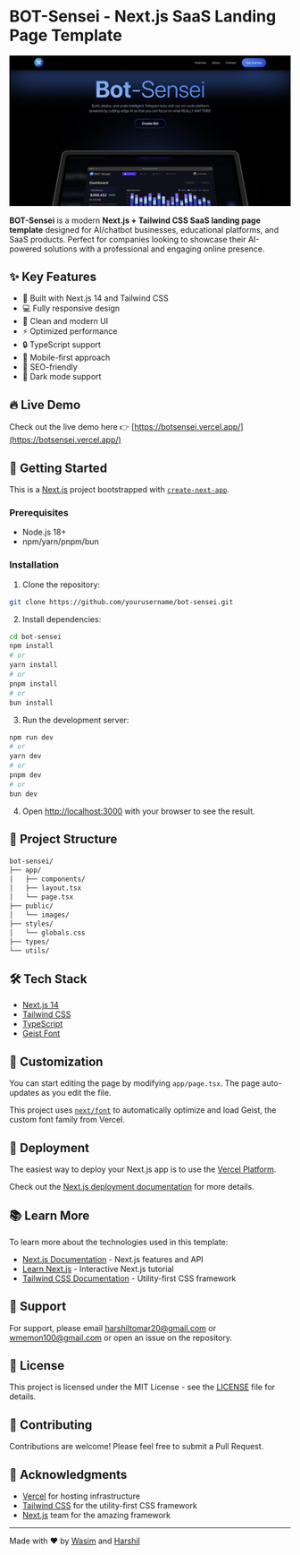 # BOT-Sensei - Next.js SaaS Landing Page Template

![alt text](image.png)

**BOT-Sensei** is a modern **Next.js + Tailwind CSS SaaS landing page template** designed for AI/chatbot businesses, educational platforms, and SaaS products. Perfect for companies looking to showcase their AI-powered solutions with a professional and engaging online presence.

## ✨ Key Features

- 🚀 Built with Next.js 14 and Tailwind CSS
- 💻 Fully responsive design
- 🎨 Clean and modern UI
- ⚡ Optimized performance
- 🔒 TypeScript support
- 📱 Mobile-first approach
- 🎯 SEO-friendly
- 🌙 Dark mode support

## 🔥 Live Demo

Check out the live demo here 👉 [https://botsensei.vercel.app/](https://botsensei.vercel.app/)

## 🚀 Getting Started

This is a [Next.js](https://nextjs.org/) project bootstrapped with [`create-next-app`](https://github.com/vercel/next.js/tree/canary/packages/create-next-app).

### Prerequisites

- Node.js 18+ 
- npm/yarn/pnpm/bun

### Installation

1. Clone the repository:
```bash
git clone https://github.com/yourusername/bot-sensei.git
```

2. Install dependencies:
```bash
cd bot-sensei
npm install
# or
yarn install
# or
pnpm install
# or
bun install
```

3. Run the development server:
```bash
npm run dev
# or
yarn dev
# or
pnpm dev
# or
bun dev
```

4. Open [http://localhost:3000](http://localhost:3000) with your browser to see the result.

## 📁 Project Structure

```
bot-sensei/
├── app/
│   ├── components/
│   ├── layout.tsx
│   └── page.tsx
├── public/
│   └── images/
├── styles/
│   └── globals.css
├── types/
└── utils/
```

## 🛠 Tech Stack

- [Next.js 14](https://nextjs.org/)
- [Tailwind CSS](https://tailwindcss.com/)
- [TypeScript](https://www.typescriptlang.org/)
- [Geist Font](https://vercel.com/font)

## 📝 Customization

You can start editing the page by modifying `app/page.tsx`. The page auto-updates as you edit the file.

This project uses [`next/font`](https://nextjs.org/docs/app/building-your-application/optimizing/fonts) to automatically optimize and load Geist, the custom font family from Vercel.

## 🚀 Deployment

The easiest way to deploy your Next.js app is to use the [Vercel Platform](https://vercel.com/new?filter=next.js).

Check out the [Next.js deployment documentation](https://nextjs.org/docs/app/building-your-application/deploying) for more details.

## 📚 Learn More

To learn more about the technologies used in this template:

- [Next.js Documentation](https://nextjs.org/docs) - Next.js features and API
- [Learn Next.js](https://nextjs.org/learn) - Interactive Next.js tutorial
- [Tailwind CSS Documentation](https://tailwindcss.com/docs) - Utility-first CSS framework

## 💬 Support

For support, please email harshiltomar20@gmail.com or wmemon100@gmail.com or open an issue on the repository.

## 📄 License

This project is licensed under the MIT License - see the [LICENSE](LICENSE) file for details.

## 🤝 Contributing

Contributions are welcome! Please feel free to submit a Pull Request.

## 🙏 Acknowledgments

- [Vercel](https://vercel.com) for hosting infrastructure
- [Tailwind CSS](https://tailwindcss.com) for the utility-first CSS framework
- [Next.js](https://nextjs.org) team for the amazing framework

---

Made with ❤️ by [Wasim](https://github.com/wmemon) and [Harshil](https://github.com/harshiltomar)
